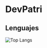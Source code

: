 # DevPatri


## Lenguajes 
![Top Langs](https://github-readme-stats.vercel.app/api/top-langs/?username=anuraghazra&layout=compact)
